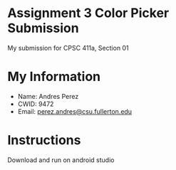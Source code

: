 # Assignment 3 Color Picker Submission

My submission for CPSC 411a, Section 01

# My Information

* Name: Andres Perez
* CWID: 9472
* Email: perez.andres@csu.fullerton.edu

# Instructions
Download and run on android studio

